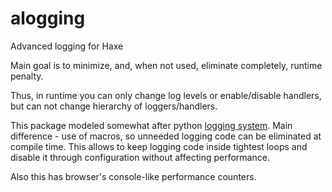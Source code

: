 alogging
========

Advanced logging for Haxe

Main goal is to minimize, and, when not used, eliminate completely, runtime penalty.

Thus, in runtime you can only change log levels or enable/disable handlers, but can not
change hierarchy of loggers/handlers.

This package modeled somewhat after python [logging system](http://legacy.python.org/dev/peps/pep-0282/).
Main difference - use of macros, so unneeded logging code can be eliminated at compile time.
This allows to keep logging code inside tightest loops and disable it through configuration without affecting performance.

Also this has browser's console-like performance counters.
